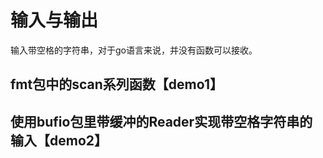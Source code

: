 # 输入与输出
输入带空格的字符串，对于go语言来说，并没有函数可以接收。

## fmt包中的scan系列函数【demo1】

## 使用bufio包里带缓冲的Reader实现带空格字符串的输入【demo2】